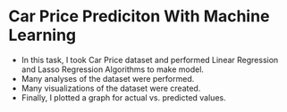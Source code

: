 # Car Price Prediciton With Machine Learning
- In this task, I took Car Price dataset and performed Linear Regression and Lasso Regression Algorithms to make model.
- Many analyses of the dataset were performed.
- Many visualizations of the dataset were created.
- Finally, I plotted a graph for actual vs. predicted values.
